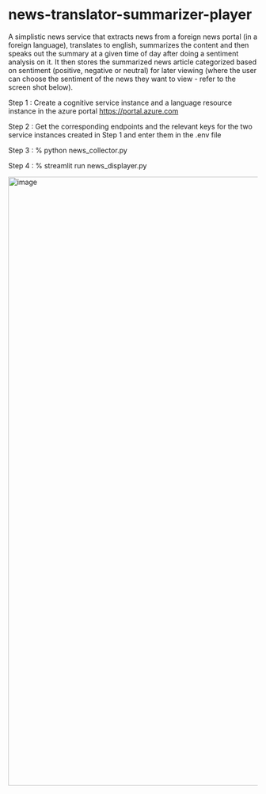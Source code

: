 # news-translator-summarizer-player
A simplistic news service that extracts news from a foreign news portal (in a foreign language), translates to english, summarizes the content and then speaks out the summary at a given time of day after doing a sentiment analysis on it. It then stores the summarized news article categorized based on sentiment (positive, negative or neutral) for later viewing (where the user can choose the sentiment of the news they want to view - refer to the screen shot below). 

Step 1 :
    Create a cognitive service instance and a language resource instance in the azure portal
        https://portal.azure.com
        
Step 2 :
    Get the corresponding endpoints and the relevant keys for the two service instances created in Step 1 and enter them in the .env file 

Step 3 :
    % python news_collector.py

Step 4 :
    % streamlit run news_displayer.py

<img width="1227" alt="image" src="https://github.com/mtc9517/news-translator-summarizer-player/assets/10408445/68ee6e86-b617-4775-ab61-ff0a71e8f83a">
